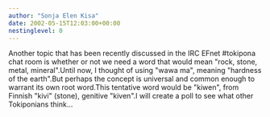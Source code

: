 ```yaml
---
author: "Sonja Elen Kisa"
date: 2002-05-15T12:03:00+00:00
nestinglevel: 0
---
```

Another topic that has been recently discussed in the IRC EFnet #tokipona chat room is whether or not we need a word that would mean "rock, stone, metal, mineral".Until now, I thought of using "wawa ma", meaning "hardness of the earth".But perhaps the concept is universal and common enough to warrant its own root word.This tentative word would be "kiwen", from Finnish "kivi" (stone), genitive "kiven".I will create a poll to see what other Tokiponians think...
